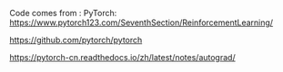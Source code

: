 Code comes from : 
PyTorch: https://www.pytorch123.com/SeventhSection/ReinforcementLearning/

https://github.com/pytorch/pytorch

https://pytorch-cn.readthedocs.io/zh/latest/notes/autograd/
